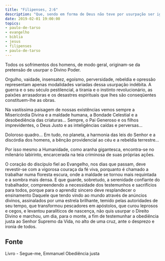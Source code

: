 ```yaml
---
title: "Filipenses, 2:6"
description: "Que, sendo em forma de Deus não teve por usurpação ser igual a Deus"
date: 2019-02-01 19:00:00
topics: 
- paulo-de-tarso
- evangelho
- biblia
- jesus
- filipenses
- paulo-de-tarso
---
```


Todos os sofrimentos dos homens, de modo geral, originam-se da pretensão de usurpar o
Divino Poder.

Orgulho, vaidade, insensatez, egoísmo, perversidade, rebeldia e opressão representam
apenas modalidades variadas dessa usurpação indébita. A guerra e o seu século
pestilencial, a tirania e o instinto revolucionário, as paixões arrasadoras e os desastres
espirituais que lhes são conseqüentes constituem-lhe as obras.

Na vastíssima paisagem de nossas existências vemos sempre a Misericórdia Divina e a
maldade humana, a Bondade Celestial e a desobediência das criaturas... Sempre, o Pai
Generoso e os filhos imprevidentes, o Deus Justo e as inteligências caídas e perversas...

Doloroso quadro... Em tudo, no planeta, a harmonia das leis do Senhor e a discórdia dos
homens, a bênção providencial ao céu e a rebeldia terrestre...

Por isso mesmo a Humanidade, como aranha gigantesca, encontra-se no milenário
labirinto, encarcerada na teia criminosa de suas próprias ações.

O coração do discípulo fiel ao Evangelho, nos dias que passam, deve revestir-se
com a vigorosa couraça da fé viva, porquanto é chamado a trabalhar numa floresta
escura, onde a maldade se tornou mais requintada e a sombra mais densa. E que
guarde, sobretudo, a serenidade confiante do trabalhador, compreendendo a
necessidade dos testemunhos e sacrifícios para todos, porque para o aprendiz
sincero deve resplandecer o ensinamento Daquele que tendo vindo ao mundo através
de anúncios divinos, assinalados por uma estrela brilhante, temido pelas
autoridades de seu tempo, que transformou pescadores em apóstolos, que curou
leprosos e cegos, e levantou paralíticos de nascença, não quis usurpar o Direito
Divino e marchou, um dia, para o monte, a fim de testemunhar a obediência justa
ao Senhor Supremo da Vida, no alto de uma cruz, ante o desprezo e ironia de
todos.


## Fonte
Livro - Segue-me, Emmanuel
Obediência justa
